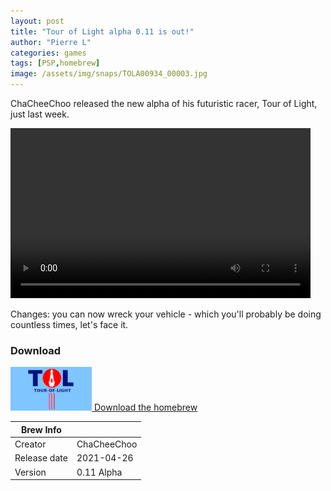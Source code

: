 ```yaml
---
layout: post
title: "Tour of Light alpha 0.11 is out!"
author: "Pierre L"
categories: games
tags: [PSP,homebrew]
image: /assets/img/snaps/TOLA00934_00003.jpg
---
```


ChaCheeChoo released the new alpha of his futuristic racer, Tour of Light, just last week.

<video class="center" width="480" height="272" controls>
	<source type="video/mp4" src="https://ia801807.us.archive.org/20/items/to-lmulti-track.-7z/TolAlpha010.ia.mp4">
</video>

Changes: you can now wreck your vehicle - which you'll probably be doing countless times, let's face it.

### Download

<p class="download-btn">
    <a href="https://archive.org/download/to-lmulti-track.-7z/ToLAlpha011.7z">
	<img border="0" alt="Download the homebrew" src="/assets/img/icon0/2021-05-01-ToLight.png" width="130" height="70">
	Download the homebrew
	</a>
</p>

| Brew Info    |             |
|--------------|-------------|
| Creator      | ChaCheeChoo |
| Release date | 2021-04-26  |
| Version      | 0.11 Alpha  |
